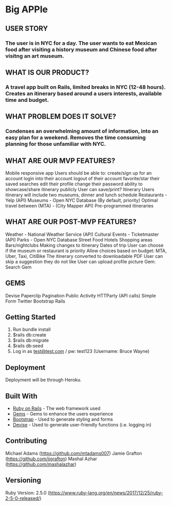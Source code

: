 # Big APPle

## USER STORY

### The user is in NYC for a day. The user wants to eat Mexican food after visiting a history museum and Chinese food after visitng an art museum. 

## WHAT IS OUR PRODUCT?

### A travel app built on Rails, limited breaks in NYC (12-48 hours). Creates an itinerary based around a users interests, available time and budget.

## WHAT PROBLEM DOES IT SOLVE?

### Condenses an overwhelming amount of information, into an easy plan for a weekend. Removes the time consuming planning for those unfamiliar with NYC.

## WHAT ARE OUR MVP FEATURES?

Mobile responsive app
Users should be able to:
create/sign up for an account
login into their account
logout of their account
favorite/star their saved searches
edit their profile
change their password
ability to showcase/share itinerary publicly
User can save/print? Itinerary
Users itinerary will include two museums, dinner and lunch schedule
Restaurants - Yelp (API)
Museums - Open NYC Database (By default, priority)
Optimal travel between (MTA) - (City Mapper API)
Pre-programmed itineraries
 
## WHAT ARE OUR POST-MVP FEATURES?

Weather - National Weather Service (API)
Cultural Events - Ticketmaster (API)
Parks - Open NYC Database
Street Food 
Hotels
Shopping areas
Bars/nightclubs
Making changes to itinerary 
Dates of trip
User can choose if the museum or restaurant is priority 
Allow choices based on budget: MTA, Uber, Taxi, CitiBike
The itinerary converted to downloadable PDF 
User can skip a suggestion they do not like
User can upload profile picture
Gem: Search Gem

## GEMS

Devise
Paperclip
Pagination 
Public Activity 
HTTParty (API calls)
Simple Form
Twitter Bootstrap Rails


## Getting Started

1. Run bundle install
2. $rails db:create
3. $rails db:migrate
4. $rails db:seed
5. Log in as test@test.com / pw: test123 (Username: Bruce Wayne)

## Deployment

Deployment will be through Heroku. 

## Built With

* [Ruby on Rails](http://guides.rubyonrails.org/) - The web framework used
* [Gems](https://rubygems.org/) - Gems to enhance the users experience 
* [Bootstrap](https://getbootstrap.com/) - Used to generate styling and forms
* [Devise](https://github.com/plataformatec/devise) - Used to generate user-friendly functions (i.e. logging in)

## Contributing

Michael Adams (https://github.com/mtadams007)
Jamie Grafton (https://github.com/jjgrafton)
Mashal Azhar (https://github.com/mashalazhar)

## Versioning

Ruby Version: 2.5.0 (https://www.ruby-lang.org/en/news/2017/12/25/ruby-2-5-0-released/)
